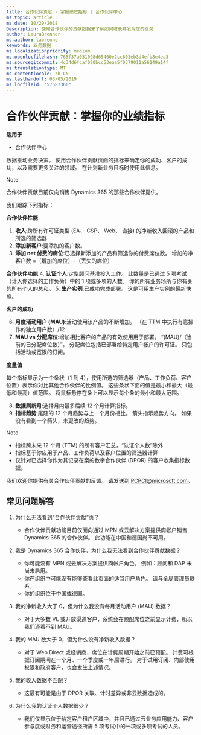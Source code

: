 ```yaml
---
title: 合作伙伴贡献 - 掌握绩效指标 | 合作伙伴中心
ms.topic: article
ms.date: 10/29/2018
Description: 使用合作伙伴的贡献数据来了解如何增长并发现您的业务
author: LauraBrenner
ms.author: labrenne
keywords: 业务数据
ms.localizationpriority: medium
ms.openlocfilehash: 765f37a031098d65460e2cc603eb3d4efb8e4ea3
ms.sourcegitcommit: 4c34d6fcaf020bcc53eaa5f0379011a56149a14f
ms.translationtype: MT
ms.contentlocale: zh-CN
ms.lasthandoff: 03/05/2019
ms.locfileid: "57587360"
---
```

# <a name="partner-contribution-stay-on-top-of-your-performance-indicators"></a>合作伙伴贡献：掌握你的业绩指标

**适用于**
- 合作伙伴中心

数据推动业务决策。 使用合作伙伴贡献页面的指标来确定你的成功、客户的成功，以及需要更多关注的领域。 在计划新业务目标时使用此信息。

>[!NOTE]
>合作伙伴贡献目前仅向销售 Dynamics 365 的那些合作伙伴提供。

我们跟踪下列指标：

**合作伙伴性能**

1. **收入**:跨所有许可证类型 (EA、 CSP、 Web、 直接) 的净新收入回滚的产品和所选的筛选器
2. **添加新客户**:要添加的客户数。
3. **添加 net 付费的席位**:已选择新添加的产品和筛选你的付费席位数。  增加的净客户数 =（增加的席位）–（丢失的席位） 

**合作伙伴功能**
4. **认证个人**:定型顾问基准投入工作。 此数量是已通过 5 项考试（计入你选择的工作负荷）中的 1 项或多项的人数。 你的所有业务场所与你有关的所有个人的总和。
5. **生产实例**:已成功完成部署。 这是可用生产实例的最新快照。

**客户的成功**

6.  **月度活动用户 (MAU)**:活动使用该产品的不断增加。
（在 TTM 中执行有意操作的独立用户数）/12
7. **MAU vs 分配席位**:增加相比客户的产品的有效使用用于部署。 “(MAU)/（当前的已分配席位数）”。 分配席位包括已部署给特定用户帐户的许可证。  只包括活动或宽限的订阅。 


**度量值**

每个指标显示为一个条状（1 到 4），使用所选的筛选器（产品、工作负荷、客户位置）表示你对比其他合作伙伴的比例值。 这些条状下面的值是最小和最大（最低和最高）值范围。 将鼠标悬停在条上可以显示每个条的最小和最大范围。  

8. **数据刷新月**:选择月内最多后续 12 个月计算指标。
9. **指标趋势**:尾随的 12 个月趋势与上一个月份相比。 箭头指示趋势方向。 如果没有看到一个箭头，未更改的趋势。

>[!NOTE] 
>- 指标跨未来 12 个月 (TTM) 的所有客户汇总，“认证个人数”除外        
>- 指标基于你应用于产品、工作负荷以及客户位置的筛选器计算
>- 仅针对已选择你作为其记录在案的数字合作伙伴 (DPOR) 的客户收集指标数据。 

我们欢迎你提供有关合作伙伴贡献的反馈。 请发送到 PCPCI@microsoft.com。  

## <a name="frequently-asked-questions"></a>常见问题解答

1. 为什么无法看到“合作伙伴贡献”页？
    - 合作伙伴贡献功能目前仅面向通过 MPN 或云解决方案提供商帐户销售 Dynamics 365 的合作伙伴。 此功能在中国和德国尚不可用。
2. 我是 Dynamics 365 合作伙伴，为什么我无法看到合作伙伴贡献数据？
    - 你可能没有 MPN 或云解决方案提供商帐户角色。 例如：顾问和 DAP 未尚未启用。  
    - 你在组织中可能没有能够查看此页面的适当用户角色。 请与全局管理员联系。
    - 你的组织位于中国或德国。

3. 我的净新收入大于 0，但为什么我没有每月活动用户 (MAU) 数据？
    - 对于大多数 VL 或开放渠道客户，系统会在预配席位之前显示计费，所以我们还看不到 MAU。

4. 我的 MAU 数大于 0，但为什么没有净新收入数据？
   - 对于 Web Direct 或经销商，席位在计费周期开始之前已预配。 计费可根据订阅期间在一个月、一个季度或一年后进行。 对于试用订阅、内部使用权限和政府客户，也会发生上述情况。
5. 我的收入数据不匹配？
   - 这最有可能是由于 DPOR 关联、计时差异或非云数据造成的。
6. 为什么我的认证个人数据很少？
   - 我们仅显示位于给定客户租户区域中，并且已通过云业务应用能力、客户参与度或财务和运营途径所需 5 项考试中的一项或多项考试的人员。   